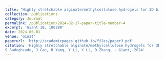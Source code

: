 ```yaml
---
title: "Highly stretchable alginate/methylcellulose hydrogels for 3D bio-printing: photopolymerization approach enhancing structural integrity"
collection: publications
category: Journal
permalink: /publication/2024-02-17-paper-title-number-4
excerpt: 'Giant 18, 100280'
date: 2024-06-01
venue: 'Ginat'
paperurl: 'http://academicpages.github.io/files/paper3.pdf'
citation: 'Highly stretchable alginate/methylcellulose hydrogels for 3D bio-printing: photopolymerization approach enhancing structural integrity
S Sadeghzade, J Cao, R Yang, Y Li, Y Li, D Zhang… - Giant, 2024'
---
```

